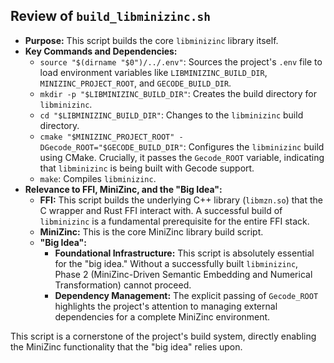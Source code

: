 ## Review of `build_libminizinc.sh`

*   **Purpose:** This script builds the core `libminizinc` library itself.
*   **Key Commands and Dependencies:**
    *   `source "$(dirname "$0")/../.env"`: Sources the project's `.env` file to load environment variables like `LIBMINIZINC_BUILD_DIR`, `MINIZINC_PROJECT_ROOT`, and `GECODE_BUILD_DIR`.
    *   `mkdir -p "$LIBMINIZINC_BUILD_DIR"`: Creates the build directory for `libminizinc`.
    *   `cd "$LIBMINIZINC_BUILD_DIR"`: Changes to the `libminizinc` build directory.
    *   `cmake "$MINIZINC_PROJECT_ROOT" -DGecode_ROOT="$GECODE_BUILD_DIR"`: Configures the `libminizinc` build using CMake. Crucially, it passes the `Gecode_ROOT` variable, indicating that `libminizinc` is being built with Gecode support.
    *   `make`: Compiles `libminizinc`.
*   **Relevance to FFI, MiniZinc, and the "Big Idea":**
    *   **FFI:** This script builds the underlying C++ library (`libmzn.so`) that the C wrapper and Rust FFI interact with. A successful build of `libminizinc` is a fundamental prerequisite for the entire FFI stack.
    *   **MiniZinc:** This is the core MiniZinc library build script.
    *   **"Big Idea":**
        *   **Foundational Infrastructure:** This script is absolutely essential for the "big idea." Without a successfully built `libminizinc`, Phase 2 (MiniZinc-Driven Semantic Embedding and Numerical Transformation) cannot proceed.
        *   **Dependency Management:** The explicit passing of `Gecode_ROOT` highlights the project's attention to managing external dependencies for a complete MiniZinc environment.

This script is a cornerstone of the project's build system, directly enabling the MiniZinc functionality that the "big idea" relies upon.
